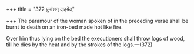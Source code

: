 +++
title = "372 पुमांसन् दाहयेत्"

+++
The paramour of the woman spoken of in the preceding verse shall be
burnt to death on an iron-bed made hot like fire.

Over him thus lying on the bed the executioners shall throw logs of
wood, till he dies by the heat and by the strokes of the logs.—(372)


